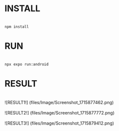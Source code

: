 # INSTALL
<br>`npm install`</br>
# RUN
<br> `npx expo run:android`</br>
# RESULT
<br> ![RESULT1!] (files/Image/Screenshot_1715877462.png) </br>
<br> ![RESULT2!] (files/Image/Screenshot_1715877772.png) </br>
<br> ![RESULT3!] (files/Image/Screenshot_1715879412.png) </br>
